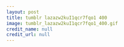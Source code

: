 ```yaml
---
layout: post
title: tumblr lazazw2kuI1qcr7fqo1 400
image: tumblr_lazazw2kuI1qcr7fqo1_400.gif
credit_name: null 
credit_url: null
---
```


